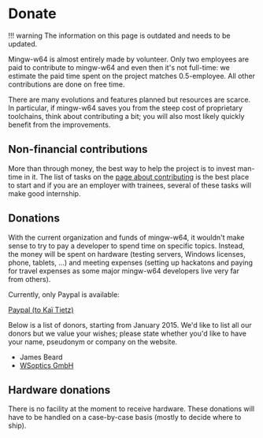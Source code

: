 # Donate

!!! warning
    The information on this page is outdated and needs to be updated.

Mingw-w64 is almost entirely made by volunteer. Only two employees are paid to
contribute to mingw-w64 and even then it's not full-time: we estimate the paid
time spent on the project matches 0.5-employee. All other contributions are done
on free time.

There are many evolutions and features planned but resources are scarce. In
particular, if mingw-w64 saves you from the steep cost of proprietary
toolchains, think about contributing a bit; you will also most likely quickly
benefit from the improvements.

## Non-financial contributions

More than through money, the best way to help the project is to invest man-time
in it. The list of tasks on the [page about
contributing](./contribute.md) is the best place to start
and if you are an employer with trainees, several of these tasks will make good
internship.

## Donations

With the current organization and funds of mingw-w64, it wouldn't make sense to
try to pay a developer to spend time on specific topics. Instead, the money will
be spent on hardware (testing servers, Windows licenses, phone, tablets, ...)
and meeting expenses (setting up hackatons and paying for travel expenses as
some major mingw-w64 developers live very far from others).

Currently, only Paypal is available:

[Paypal (to Kaï Tietz)](https://sourceforge.net/donate/index.php?group_id=202880)

Below is a list of donors, starting from January 2015. We'd like to
list all our donors but we value your wishes; please state whether
you'd like to have your name, pseudonym or company on the website.

- James Beard
- [WSoptics GmbH](https://www.wsoptics.com/)

## Hardware donations

There is no facility at the moment to receive hardware. These donations will
have to be handled on a case-by-case basis (mostly to decide where to ship).

